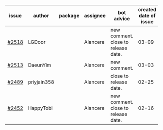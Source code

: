 | issue | author | package | assignee | bot advice | created date of issue | target release date | date from target |
| ------ | ------ | ------ | ------ | ------ | ------ | ------ | :-----: |
| [#2518](https://github.com/Azure/sdk-release-request/issues/2518) | LGDoor |  | Alancere | new comment. close to release date.  | 03-09 | 03-14 | 2 |
| [#2513](https://github.com/Azure/sdk-release-request/issues/2513) | DaeunYim |  | Alancere | new comment. | 03-03 | 03-07 |  |
| [#2489](https://github.com/Azure/sdk-release-request/issues/2489) | priyjain358 |  | Alancere | close to release date.  | 02-25 | 03-14 | 2 |
| [#2452](https://github.com/Azure/sdk-release-request/issues/2452) | HappyTobi |  | Alancere | new comment. close to release date.  | 02-16 | 03-09 | -2 |
